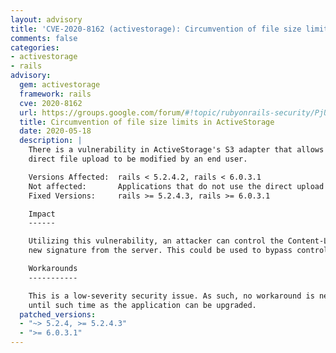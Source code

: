 ```yaml
---
layout: advisory
title: 'CVE-2020-8162 (activestorage): Circumvention of file size limits in ActiveStorage'
comments: false
categories:
- activestorage
- rails
advisory:
  gem: activestorage
  framework: rails
  cve: 2020-8162
  url: https://groups.google.com/forum/#!topic/rubyonrails-security/PjU3946mreQ
  title: Circumvention of file size limits in ActiveStorage
  date: 2020-05-18
  description: |
    There is a vulnerability in ActiveStorage's S3 adapter that allows the Content-Length of a
    direct file upload to be modified by an end user.

    Versions Affected:  rails < 5.2.4.2, rails < 6.0.3.1
    Not affected:       Applications that do not use the direct upload functionality of the ActiveStorage S3 adapter.
    Fixed Versions:     rails >= 5.2.4.3, rails >= 6.0.3.1

    Impact
    ------

    Utilizing this vulnerability, an attacker can control the Content-Length of an S3 direct upload URL without receiving a
    new signature from the server. This could be used to bypass controls in place on the server to limit upload size.

    Workarounds
    -----------

    This is a low-severity security issue. As such, no workaround is necessarily
    until such time as the application can be upgraded.
  patched_versions:
  - "~> 5.2.4, >= 5.2.4.3"
  - ">= 6.0.3.1"
---
```

